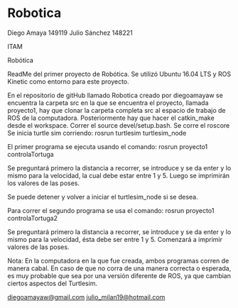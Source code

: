 # Robotica
Diego Amaya 149119
Julio Sánchez 148221

ITAM

Robótica

ReadMe del primer proyecto de Robótica.
Se utilizó Ubuntu 16.04 LTS y ROS Kinetic como entorno para este proyecto.

En el repositorio de gitHub llamado Robotica creado por diegoamayaw se encuentra la carpeta src en la que se encuentra el proyecto, llamada proyecto1, hay que clonar la carpeta completa src al espacio de trabajo de ROS de la computadora.
Posteriormente hay que hacer el catkin_make desde el workspace.
Correr el source devel/setup.bash.
Se corre el roscore
Se inicia turtle sim corriendo: rosrun turtlesim turtlesim_node

El primer programa se ejecuta usando el comando:
rosrun proyecto1 controlaTortuga

Se preguntará primero la distancia a recorrer, se introduce y se da enter y lo mismo para la velocidad, la cual debe estar entre 1 y 5.
Luego se imprimirán los valores de las poses.

Se puede detener y volver a iniciar el turtlesim_node si se desea.

Para correr el segundo programa se usa el comando:
rosrun proyecto1 controlaTortuga2

Se preguntará primero la distancia a recorrer, se introduce y se da enter y lo mismo para la velocidad, ésta debe ser entre 1 y 5.
Comenzará a imprimir valores de las poses.

Nota: En la computadora en la que fue creada, ambos programas corren de manera cabal. En caso de que no corra de una manera correcta o esperada, es muy probable que sea por una versión diferente de ROS, ya que cambian ciertos aspectos del Turtlesim.

diegoamayaw@gmail.com
julio_milan19@hotmail.com 
